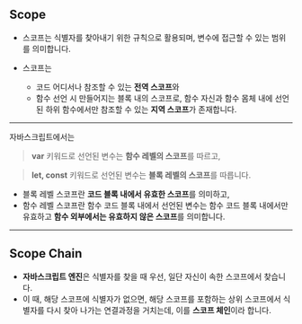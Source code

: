 ## Scope

- 스코프는 식별자를 찾아내기 위한 규칙으로 활용되며, 변수에 접근할 수 있는 범위를 의미합니다.

- 스코프는 
    - 코드 어디서나 참조할 수 있는 **전역 스코프**와
    - 함수 선언 시 만들어지는 블록 내의 스코프로, 함수 자신과 함수 몸체 내에 선언된 하위 함수에서만 참조할 수 있는 **지역 스코프**가 존재합니다.

---

자바스크립트에서는
> **var** 키워드로 선언된 변수는 **함수 레벨의 스코프**를 따르고,

> **let, const** 키워드로 선언된 변수는 **블록 레벨의 스코프**를 따릅니다.


- 블록 레벨 스코프란 **코드 블록 내에서 유효한 스코프**를 의미하고,
- 함수 레벨 스코프란 함수 코드 블록 내에서 선언된 변수는 함수 코드 블록 내에서만 유효하고 **함수 외부에서는 유효하지 않은 스코프**를 의미합니다.

---

## Scope Chain

- **자바스크립트 엔진**은 식별자를 찾을 때 우선, 일단 자신이 속한 스코프에서 찾습니다.
- 이 때, 해당 스코프에 식별자가 없으면, 해당 스코프를 포함하는 상위 스코프에서 식별자를 다시 찾아 나가는 연결과정을 거치는데, 이를 **스코프 체인**이라 합니다.